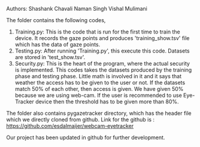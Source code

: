Authors: 
Shashank Chavali
Naman Singh
Vishal Mulimani

The folder contains the following codes, 
1) Training.py: This is the code that is run for the first time to train the device. It records the gaze points and produces 'training_show.tsv' file which has the data of gaze points. 
2) Testing.py: After running 'Training.py', this execute this code. Datasets are stored in 'test_show.tsv'. 
3) Security.py: This is the heart of the program, where the actual security is implemented. This codes takes the datasets produced by the training phase and testing phase. Little math is involved in it and it says that weather the access has to be given to the user or not. If the datasets match 50% of each other, then access is given. We have given 50% because we are using web-cam. If the user is recommended to use Eye-Tracker device then the threshold has to be given more than 80%. 

The folder also contains pygazetracker directory, which has the header file which we directly cloned from github. 
Link for the github is : https://github.com/esdalmaijer/webcam-eyetracker

Our project has been updated in github for further development. 
